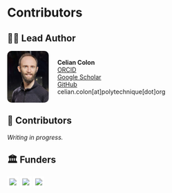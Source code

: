 # Contributors

## 🧑‍🔬 Lead Author

<div style="display: flex; align-items: center; gap: 20px;">

  <img src="cc_iiasa_pix_small.jpg" alt="Lead Author" height="120" style="border-radius: 10px;"/>

  <div>
    <strong>Celian Colon</strong><br>
    <a href="https://orcid.org/0000-0002-4132-4648">ORCID</a><br>
    <a href="https://scholar.google.com/citations?user=EL2q1fQAAAAJ&hl=en">Google Scholar</a><br>
    <a href="https://github.com/ccolon">GitHub</a><br>
    celian.colon[at]polytechnique[dot]org
  </div>

</div>

## 🤝 Contributors

*Writing in progress.*


## 🏛️ Funders

<img src="https://austria-forum.org/attach/Wissenschaft_und_Wirtschaft/Forschungseinrichtungen/IIASA_Internationales_Institut_f%C3%BCr_angewandte_Systemanalyse/IIASA-logo.png" style="background-color: white; padding: 5px;" width="200">
<img src="https://www.worldbank.org/ext/en/media_1b9d836624bdfd028dfbe9f018f3f12e52326504c.svg?width=2000&format=webply&optimize=medium" style="background-color: white; padding: 5px;" width="200">
<img src="https://www.oenb.at/.resources/oenb/resources/images/logo_en.png" style="background-color: white; padding: 5px;" width="200">    

